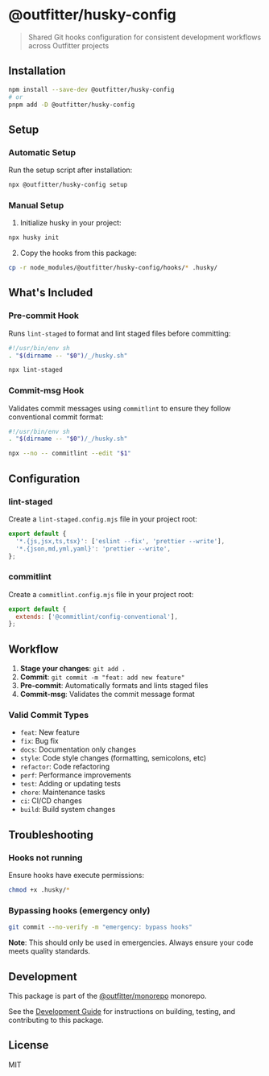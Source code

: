 # @outfitter/husky-config

> Shared Git hooks configuration for consistent development workflows across
> Outfitter projects

## Installation

```bash
npm install --save-dev @outfitter/husky-config
# or
pnpm add -D @outfitter/husky-config
```

## Setup

### Automatic Setup

Run the setup script after installation:

```bash
npx @outfitter/husky-config setup
```

### Manual Setup

1. Initialize husky in your project:

```bash
npx husky init
```

2. Copy the hooks from this package:

```bash
cp -r node_modules/@outfitter/husky-config/hooks/* .husky/
```

## What's Included

### Pre-commit Hook

Runs `lint-staged` to format and lint staged files before committing:

```bash
#!/usr/bin/env sh
. "$(dirname -- "$0")/_/husky.sh"

npx lint-staged
```

### Commit-msg Hook

Validates commit messages using `commitlint` to ensure they follow conventional commit format:

```bash
#!/usr/bin/env sh
. "$(dirname -- "$0")/_/husky.sh"

npx --no -- commitlint --edit "$1"
```

## Configuration

### lint-staged

Create a `lint-staged.config.mjs` file in your project root:

```javascript
export default {
  '*.{js,jsx,ts,tsx}': ['eslint --fix', 'prettier --write'],
  '*.{json,md,yml,yaml}': 'prettier --write',
};
```

### commitlint

Create a `commitlint.config.mjs` file in your project root:

```javascript
export default {
  extends: ['@commitlint/config-conventional'],
};
```

## Workflow

1. **Stage your changes**: `git add .`
2. **Commit**: `git commit -m "feat: add new feature"`
3. **Pre-commit**: Automatically formats and lints staged files
4. **Commit-msg**: Validates the commit message format

### Valid Commit Types

- `feat`: New feature
- `fix`: Bug fix
- `docs`: Documentation only changes
- `style`: Code style changes (formatting, semicolons, etc)
- `refactor`: Code refactoring
- `perf`: Performance improvements
- `test`: Adding or updating tests
- `chore`: Maintenance tasks
- `ci`: CI/CD changes
- `build`: Build system changes

## Troubleshooting

### Hooks not running

Ensure hooks have execute permissions:

```bash
chmod +x .husky/*
```

### Bypassing hooks (emergency only)

```bash
git commit --no-verify -m "emergency: bypass hooks"
```

**Note**: This should only be used in emergencies. Always ensure your code meets quality standards.

## Development

This package is part of the [@outfitter/monorepo](https://github.com/outfitter-dev/monorepo) monorepo.

See the [Development Guide](../../docs/contributing/development.md) for instructions on building, testing, and contributing to this package.

## License

MIT
